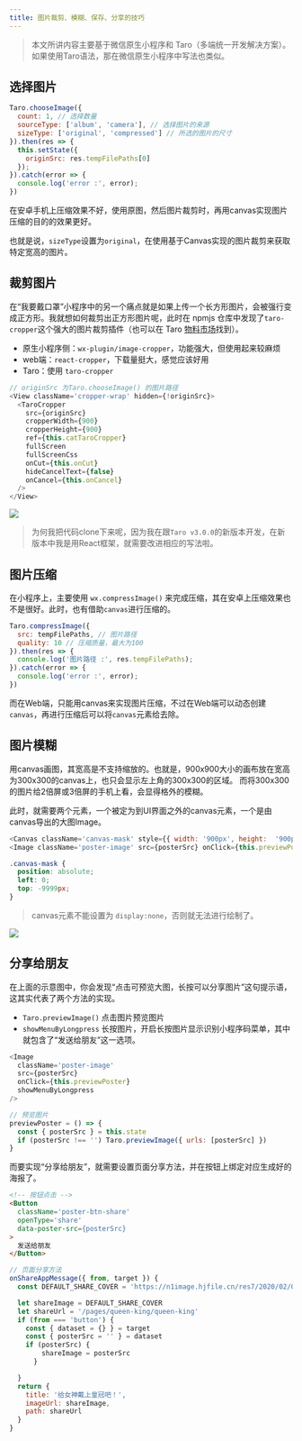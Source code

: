 ```yaml
---
title: 图片裁剪、模糊、保存、分享的技巧
---
```


> 本文所讲内容主要基于微信原生小程序和 Taro（多端统一开发解决方案）。如果使用Taro语法，那在微信原生小程序中写法也类似。


## 选择图片

```js
Taro.chooseImage({
  count: 1, // 选择数量
  sourceType: ['album', 'camera'], // 选择图片的来源
  sizeType: ['original', 'compressed'] // 所选的图片的尺寸
}).then(res => {
  this.setState({
    originSrc: res.tempFilePaths[0]
  });
}).catch(error => {
  console.log('error :', error);
})
```

在安卓手机上压缩效果不好，使用原图，然后图片裁剪时，再用canvas实现图片压缩的目的的效果更好。


也就是说，`sizeType`设置为`original`，在使用基于Canvas实现的图片裁剪来获取特定宽高的图片。


## 裁剪图片


在“我要戴口罩”小程序中的另一个痛点就是如果上传一个长方形图片，会被强行变成正方形。我就想如何裁剪出正方形图片呢，此时在 npmjs 仓库中发现了`taro-cropper`这个强大的图片裁剪插件（也可以在 Taro [物料市场](https://taro-ext.jd.com)找到）。


* 原生小程序侧：`wx-plugin/image-cropper`，功能强大，但使用起来较麻烦
* web端：`react-cropper`，下载量挺大，感觉应该好用
* Taro：使用 `taro-cropper`


```js
// originSrc 为Taro.chooseImage() 的图片路径
<View className='cropper-wrap' hidden={!originSrc}>
  <TaroCropper
    src={originSrc}
    cropperWidth={900}
    cropperHeight={900}
    ref={this.catTaroCropper}
    fullScreen
    fullScreenCss
    onCut={this.onCut}
    hideCancelText={false}
    onCancel={this.onCancel}
  />
</View>
```

![](https://n1other.hjfile.cn/res7/2020/03/29/2cd56a0e59154ae628ae5023cb4d0be6.PNG)

> 为何我把代码clone下来呢，因为我在跟`Taro v3.0.0`的新版本开发，在新版本中我是用React框架，就需要改进相应的写法啦。





## 图片压缩

在小程序上，主要使用 `wx.compressImage()` 来完成压缩，其在安卓上压缩效果也不是很好。此时，也有借助`canvas`进行压缩的。

```js
Taro.compressImage({
  src: tempFilePaths, // 图片路径
  quality: 10 // 压缩质量，最大为100
}).then(res => {
  console.log('图片路径 :', res.tempFilePaths);
}).catch(error => {
  console.log('error :', error);
})
```

而在Web端，只能用canvas来实现图片压缩，不过在Web端可以动态创建`canvas`，再进行压缩后可以将`canvas`元素给去除。


## 图片模糊

用canvas画图，其宽高是不支持缩放的。也就是，900x900大小的画布放在宽高为300x300的canvas上，也只会显示左上角的300x300的区域。
而将300x300的图片给2倍屏或3倍屏的手机上看，会显得格外的模糊。

此时，就需要两个元素，一个被定为到UI界面之外的canvas元素，一个是由canvas导出的大图Image。

```js
<Canvas className='canvas-mask' style={{ width: '900px', height:  '900px' }} canvasId='canvasMask' />
<Image className='poster-image' src={posterSrc} onClick={this.previewPoster} showMenuByLongpress />
```

```css
.canvas-mask {
  position: absolute;
  left: 0;
  top: -9999px;
}
```

> canvas元素不能设置为 `display:none`，否则就无法进行绘制了。

![](https://n1other.hjfile.cn/res7/2020/03/29/e234a8f4ccfa638fcf5797c46d7929c7.PNG)

## 分享给朋友

在上面的示意图中，你会发现“点击可预览大图，长按可以分享图片”这句提示语，这其实代表了两个方法的实现。


* `Taro.previewImage()` 点击图片预览图片
* `showMenuByLongpress` 长按图片，开启长按图片显示识别小程序码菜单，其中就包含了“发送给朋友”这一选项。

```js
<Image
  className='poster-image'
  src={posterSrc}
  onClick={this.previewPoster}
  showMenuByLongpress
/>

// 预览图片
previewPoster = () => {
  const { posterSrc } = this.state
  if (posterSrc !== '') Taro.previewImage({ urls: [posterSrc] })
}
```

而要实现“分享给朋友”，就需要设置页面分享方法，并在按钮上绑定对应生成好的海报了。

```html
<!-- 按钮点击 -->
<Button
  className='poster-btn-share'
  openType='share'
  data-poster-src={posterSrc}
>
  发送给朋友
</Button>
```
```js
// 页面分享方法
onShareAppMessage({ from, target }) {
  const DEFAULT_SHARE_COVER = 'https://n1image.hjfile.cn/res7/2020/02/02/a374bb58c4402a90eeb07b1abbb95916.png'

  let shareImage = DEFAULT_SHARE_COVER
  let shareUrl = '/pages/queen-king/queen-king'
  if (from === 'button') {
    const { dataset = {} } = target
    const { posterSrc = '' } = dataset
    if (posterSrc) {
        shareImage = posterSrc
      }

  }
  return {
    title: '给女神戴上皇冠吧！',
    imageUrl: shareImage,
    path: shareUrl
  }
}
```